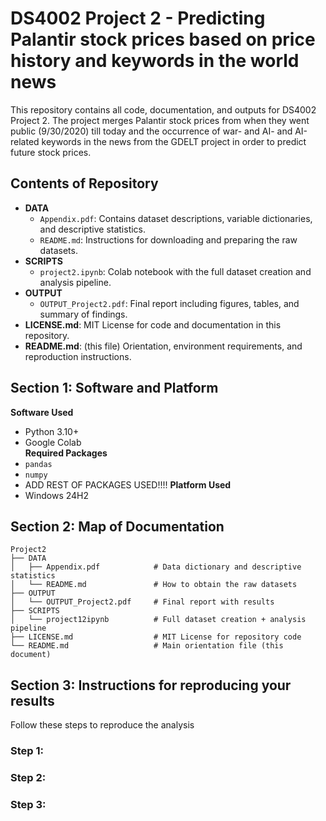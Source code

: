 # DS4002 Project 2 - Predicting Palantir stock prices based on price history and keywords in the world news
This repository contains all code, documentation, and outputs for DS4002 Project 2. The project merges Palantir stock prices from when they went public (9/30/2020) till today and the occurrence of war- and AI- and AI-related keywords in the news from the GDELT project in order to predict future stock prices.  

## Contents of Repository 
- **DATA**
  - `Appendix.pdf`: Contains dataset descriptions, variable dictionaries, and descriptive statistics.
  - `README.md`: Instructions for downloading and preparing the raw datasets.
- **SCRIPTS**
  - `project2.ipynb`: Colab notebook with the full dataset creation and analysis pipeline.
- **OUTPUT**
  - `OUTPUT_Project2.pdf`: Final report including figures, tables, and summary of findings.
- **LICENSE.md**: MIT License for code and documentation in this repository.
- **README.md**: (this file) Orientation, environment requirements, and reproduction instructions.

## Section 1: Software and Platform
**Software Used**
- Python 3.10+  
- Google Colab  
**Required Packages**
- `pandas`  
- `numpy`
- ADD REST OF PACKAGES USED!!!!
**Platform Used**
- Windows 24H2

## Section 2: Map of Documentation
```
Project2
├── DATA
│   ├── Appendix.pdf            # Data dictionary and descriptive statistics
│   └── README.md               # How to obtain the raw datasets
├── OUTPUT
│   └── OUTPUT_Project2.pdf     # Final report with results
├── SCRIPTS
│   └── project12ipynb          # Full dataset creation + analysis pipeline
├── LICENSE.md                  # MIT License for repository code
└── README.md                   # Main orientation file (this document)
```

## Section 3: Instructions for reproducing your results
Follow these steps to reproduce the analysis 

### Step 1:

### Step 2:

### Step 3:
